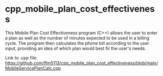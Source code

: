 # cpp_mobile_plan_cost_effectiveness
This Mobile Plan Cost Effectiveness program (C++) allows the user to enter a plan as well as the number of minutes expected to be used in a billing cycle. The program then calculates the phone bill according to the user input, providing an idea of which plan would best fir the user's needs.

Link to .cpp file: 
https://github.com/ffm5113/cpp_mobile_plan_cost_effectiveness/blob/main/MobileServicePlanCalc.cpp
